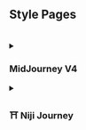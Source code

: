 <h2>Style Pages</h2>

<br>

<details><summary><h3>MidJourney V4</h3></summary><p><br>

  - <details><summary><b>MidJourney V4 (Just The Style)</summary></b><p><div align="center">

	<h3><pre>MidJourney V4 (Just The Style)</pre></h3>

	<br>
	<a href="/Pages/MJ_V4/Style_Pages/Just_The_Style/Rainbow_of_Colors.md"><picture>
	<source media="(prefers-color-scheme: dark)" srcset="/Images/Repo_Parts/Buttons/Style_Buttons/Mini_Style_Buttons/button_rainbow_of_midjourney_colors.webp?raw=true" width = 288>
	<source media="(prefers-color-scheme: light)" srcset="/Images/Repo_Parts/Buttons/Style_Buttons/Mini_Style_Buttons/button_rainbow_of_midjourney_colors_light.webp?raw=true" width = 288>
	<img alt="Rainbow of Midjourney Colors" src="/Images/Repo_Parts/Buttons/Style_Buttons/Mini_Style_Buttons/button_rainbow_of_midjourney_colors.webp?raw=true" width = 288>
	</picture></a>
	<a href="/Pages/MJ_V4/Style_Pages/Just_The_Style/Emojis.md"><picture>
	<source media="(prefers-color-scheme: dark)" srcset="/Images/Repo_Parts/Buttons/Style_Buttons/Mini_Style_Buttons/Differed_Lengths/button_emojis_half.webp?raw=true" width = 288>
	<source media="(prefers-color-scheme: light)" srcset="/Images/Repo_Parts/Buttons/Style_Buttons/Mini_Style_Buttons/Differed_Lengths/button_emojis_half_light.webp?raw=true" width = 288>
	<img alt="Emojis" src="/Images/Repo_Parts/Buttons/Style_Buttons/Mini_Style_Buttons/Differed_Lengths/button_emojis_half.webp?raw=true" width = 288>
	</picture></a>
	<br>
	<a href="/Pages/MJ_V4/Style_Pages/Just_The_Style/Themes.md"><picture>
	<source media="(prefers-color-scheme: dark)" srcset="/Images/Repo_Parts/Buttons/Style_Buttons/Mini_Style_Buttons/button_style_themes.webp?raw=true" width = 190>
	<source media="(prefers-color-scheme: light)" srcset="/Images/Repo_Parts/Buttons/Style_Buttons/Mini_Style_Buttons/button_style_themes_light.webp?raw=true" width = 190>
	<img alt="Themes" src="/Images/Repo_Parts/Buttons/Style_Buttons/Mini_Style_Buttons/button_style_themes.webp?raw=true" width = 190>
	</picture></a>
	<a href="/Pages/MJ_V4/Style_Pages/Just_The_Style/Design_Styles.md"><picture>
	<source media="(prefers-color-scheme: dark)" srcset="/Images/Repo_Parts/Buttons/Style_Buttons/Mini_Style_Buttons/button_style_design_styles.webp?raw=true" width = 190>
	<source media="(prefers-color-scheme: light)" srcset="/Images/Repo_Parts/Buttons/Style_Buttons/Mini_Style_Buttons/button_style_design_styles_light.webp?raw=true" width = 190>
	<img alt="Design Styles" src="/Images/Repo_Parts/Buttons/Style_Buttons/Mini_Style_Buttons/button_style_design_styles.webp?raw=true" width = 190>
	</picture></a>
	<a href="/Pages/MJ_V4/Style_Pages/Just_The_Style/Digital.md"><picture>
	<source media="(prefers-color-scheme: dark)" srcset="/Images/Repo_Parts/Buttons/Style_Buttons/Mini_Style_Buttons/button_style_digital.webp?raw=true" width = 190>
	<source media="(prefers-color-scheme: light)" srcset="/Images/Repo_Parts/Buttons/Style_Buttons/Mini_Style_Buttons/button_style_digital_light.webp?raw=true" width = 190>
	<img alt="🖥 Digital" src="/Images/Repo_Parts/Buttons/Style_Buttons/Mini_Style_Buttons/button_style_digital.webp?raw=true" width = 190>
	</picture></a>
	<br>
	<a href="/Pages/MJ_V4/Style_Pages/Just_The_Style/Artists.md"><picture>
	<source media="(prefers-color-scheme: dark)" srcset="/Images/Repo_Parts/Buttons/Style_Buttons/Mini_Style_Buttons/button_style_artists.webp?raw=true" width = 190>
	<source media="(prefers-color-scheme: light)" srcset="/Images/Repo_Parts/Buttons/Style_Buttons/Mini_Style_Buttons/button_style_artists_light.webp?raw=true" width = 190>
	<img alt="Artists" src="/Images/Repo_Parts/Buttons/Style_Buttons/Mini_Style_Buttons/button_style_artists.webp?raw=true" width = 190>
	</picture></a>
	<a href="/Pages/MJ_V4/Style_Pages/Just_The_Style/Drawing_and_Art_Mediums.md"><picture>
	<source media="(prefers-color-scheme: dark)" srcset="/Images/Repo_Parts/Buttons/Style_Buttons/Mini_Style_Buttons/button_style_drawing_and_art_mediums.webp?raw=true" width = 190>
	<source media="(prefers-color-scheme: light)" srcset="/Images/Repo_Parts/Buttons/Style_Buttons/Mini_Style_Buttons/button_style_drawing_and_art_mediums_light.webp?raw=true" width = 190>
	<img alt="Drawing and Art Mediums" src="/Images/Repo_Parts/Buttons/Style_Buttons/Mini_Style_Buttons/button_style_drawing_and_art_mediums.webp?raw=true" width = 190>
	</picture></a>
	<a href="/Pages/MJ_V4/Style_Pages/Just_The_Style/Colors_and_Palettes.md"><picture>
	<source media="(prefers-color-scheme: dark)" srcset="/Images/Repo_Parts/Buttons/Style_Buttons/Mini_Style_Buttons/button_style_colors_and_palettes.webp?raw=true" width = 190>
	<source media="(prefers-color-scheme: light)" srcset="/Images/Repo_Parts/Buttons/Style_Buttons/Mini_Style_Buttons/button_style_colors_and_palettes_light.webp?raw=true" width = 190>
	<img alt="Colors and Palettes" src="/Images/Repo_Parts/Buttons/Style_Buttons/Mini_Style_Buttons/button_style_colors_and_palettes.webp?raw=true" width = 190>
	</picture></a>
	<br>
	<a href="/Pages/MJ_V4/Style_Pages/Just_The_Style/Materials.md"><picture>
	<source media="(prefers-color-scheme: dark)" srcset="/Images/Repo_Parts/Buttons/Style_Buttons/Mini_Style_Buttons/button_style_materials.webp?raw=true" width = 190>
	<source media="(prefers-color-scheme: light)" srcset="/Images/Repo_Parts/Buttons/Style_Buttons/Mini_Style_Buttons/button_style_materials_light.webp?raw=true" width = 190>
	<img alt="Materials" src="/Images/Repo_Parts/Buttons/Style_Buttons/Mini_Style_Buttons/button_style_materials.webp?raw=true" width = 190>
	</picture></a>
	<a href="/Pages/MJ_V4/Style_Pages/Just_The_Style/Objects.md"><picture>
	<source media="(prefers-color-scheme: dark)" srcset="/Images/Repo_Parts/Buttons/Style_Buttons/Mini_Style_Buttons/button_style_objects.webp?raw=true" width = 190>
	<source media="(prefers-color-scheme: light)" srcset="/Images/Repo_Parts/Buttons/Style_Buttons/Mini_Style_Buttons/button_style_objects_light.webp?raw=true" width = 190>
	<img alt="Objects" src="/Images/Repo_Parts/Buttons/Style_Buttons/Mini_Style_Buttons/button_style_objects.webp?raw=true" width = 190>
	</picture></a>
	<a href="/Pages/MJ_V4/Style_Pages/Just_The_Style/Material_Properties.md"><picture>
	<source media="(prefers-color-scheme: dark)" srcset="/Images/Repo_Parts/Buttons/Style_Buttons/Mini_Style_Buttons/button_style_material_properties.webp?raw=true" width = 190>
	<source media="(prefers-color-scheme: light)" srcset="/Images/Repo_Parts/Buttons/Style_Buttons/Mini_Style_Buttons/button_style_material_properties_light.webp?raw=true" width = 190>
	<img alt="Material Properties" src="/Images/Repo_Parts/Buttons/Style_Buttons/Mini_Style_Buttons/button_style_material_properties.webp?raw=true" width = 190>
	</picture></a>
	<br>
	<a href="/Pages/MJ_V4/Style_Pages/Just_The_Style/Lighting.md"><picture>
	<source media="(prefers-color-scheme: dark)" srcset="/Images/Repo_Parts/Buttons/Style_Buttons/Mini_Style_Buttons/button_style_lighting.webp?raw=true" width = 190>
	<source media="(prefers-color-scheme: light)" srcset="/Images/Repo_Parts/Buttons/Style_Buttons/Mini_Style_Buttons/button_style_lighting_light.webp?raw=true" width = 190>
	<img alt="Lighting" src="/Images/Repo_Parts/Buttons/Style_Buttons/Mini_Style_Buttons/button_style_lighting.webp?raw=true" width = 190>
	</picture></a>
	<a href="/Pages/MJ_V4/Style_Pages/Just_The_Style/SFX_and_Shaders.md"><picture>
	<source media="(prefers-color-scheme: dark)" srcset="/Images/Repo_Parts/Buttons/Style_Buttons/Mini_Style_Buttons/button_style_sfx.webp?raw=true" width = 190>
	<source media="(prefers-color-scheme: light)" srcset="/Images/Repo_Parts/Buttons/Style_Buttons/Mini_Style_Buttons/button_style_sfx_light.webp?raw=true" width = 190>
	<img alt="SFX and Shaders" src="/Images/Repo_Parts/Buttons/Style_Buttons/Mini_Style_Buttons/button_style_sfx.webp?raw=true" width = 190>
	</picture></a>
	<a href="/Pages/MJ_V4/Style_Pages/Just_The_Style/Dimensionality.md"><picture>
	<source media="(prefers-color-scheme: dark)" srcset="/Images/Repo_Parts/Buttons/Style_Buttons/Mini_Style_Buttons/button_style_dimensionality.webp?raw=true" width = 190>
	<source media="(prefers-color-scheme: light)" srcset="/Images/Repo_Parts/Buttons/Style_Buttons/Mini_Style_Buttons/button_style_dimensionality_light.webp?raw=true" width = 190>
	<img alt="Dimensionality" src="/Images/Repo_Parts/Buttons/Style_Buttons/Mini_Style_Buttons/button_style_dimensionality.webp?raw=true" width = 190>
	</picture></a>
	<br>
	<a href="/Pages/MJ_V4/Style_Pages/Just_The_Style/Nature_and_Animals.md"><picture>
	<source media="(prefers-color-scheme: dark)" srcset="/Images/Repo_Parts/Buttons/Style_Buttons/Mini_Style_Buttons/button_style_nature_and_animals.webp?raw=true" width = 190>
	<source media="(prefers-color-scheme: light)" srcset="/Images/Repo_Parts/Buttons/Style_Buttons/Mini_Style_Buttons/button_style_nature_and_animals_light.webp?raw=true" width = 190>
	<img alt="Nature and Animals" src="/Images/Repo_Parts/Buttons/Style_Buttons/Mini_Style_Buttons/button_style_.webp?raw=true" width = 190>
	</picture></a>
	<a href="/Pages/MJ_V4/Style_Pages/Just_The_Style/Geography_and_Culture.md"><picture>
	<source media="(prefers-color-scheme: dark)" srcset="/Images/Repo_Parts/Buttons/Style_Buttons/Mini_Style_Buttons/button_style_geography_and_culture.webp?raw=true" width = 190>
	<source media="(prefers-color-scheme: light)" srcset="/Images/Repo_Parts/Buttons/Style_Buttons/Mini_Style_Buttons/button_style_geography_and_culture_light.webp?raw=true" width = 190>
	<img alt="Geography and Culture" src="/Images/Repo_Parts/Buttons/Style_Buttons/Mini_Style_Buttons/button_style_.webp?raw=true" width = 190>
	</picture></a>
	<a href="/Pages/MJ_V4/Style_Pages/Just_The_Style/Outer_Space.md"><picture>
	<source media="(prefers-color-scheme: dark)" srcset="/Images/Repo_Parts/Buttons/Style_Buttons/Mini_Style_Buttons/button_style_outer_space.webp?raw=true" width = 190>
	<source media="(prefers-color-scheme: light)" srcset="/Images/Repo_Parts/Buttons/Style_Buttons/Mini_Style_Buttons/button_style_outer_space_light.webp?raw=true" width = 190>
	<img alt="☄ Outer Space" src="/Images/Repo_Parts/Buttons/Style_Buttons/Mini_Style_Buttons/button_style_.webp?raw=true" width = 190>
	</picture></a>
	<br>
	<a href="/Pages/MJ_V4/Style_Pages/Just_The_Style/Camera.md"><picture>
	<source media="(prefers-color-scheme: dark)" srcset="/Images/Repo_Parts/Buttons/Style_Buttons/Mini_Style_Buttons/button_style_camera.webp?raw=true" width = 190>
	<source media="(prefers-color-scheme: light)" srcset="/Images/Repo_Parts/Buttons/Style_Buttons/Mini_Style_Buttons/button_style_camera_light.webp?raw=true" width = 190>
	<img alt="Camera, Film, and Lenses" src="/Images/Repo_Parts/Buttons/Style_Buttons/Mini_Style_Buttons/button_style_camera.webp?raw=true" width = 190>
	</picture></a>
	<a href="/Pages/MJ_V4/Style_Pages/Just_The_Style/Perspective.md"><picture>
	<source media="(prefers-color-scheme: dark)" srcset="/Images/Repo_Parts/Buttons/Style_Buttons/Mini_Style_Buttons/button_style_perspective.webp?raw=true" width = 190>
	<source media="(prefers-color-scheme: light)" srcset="/Images/Repo_Parts/Buttons/Style_Buttons/Mini_Style_Buttons/button_style_perspective_light.webp?raw=true" width = 190>
	<img alt="Perspective" src="/Images/Repo_Parts/Buttons/Style_Buttons/Mini_Style_Buttons/button_style_perspective.webp?raw=true" width = 190>
	</picture></a>
	<a href="/Pages/MJ_V4/Style_Pages/Just_The_Style/TV_and_Movies.md"><picture>
	<source media="(prefers-color-scheme: dark)" srcset="/Images/Repo_Parts/Buttons/Style_Buttons/Mini_Style_Buttons/button_style_tv_and_movies.webp?raw=true" width = 190>
	<source media="(prefers-color-scheme: light)" srcset="/Images/Repo_Parts/Buttons/Style_Buttons/Mini_Style_Buttons/button_style_tv_and_movies_light.webp?raw=true" width = 190>
	<img alt="TV Shows and Movies" src="/Images/Repo_Parts/Buttons/Style_Buttons/Mini_Style_Buttons/button_style_tv_and_movies.webp?raw=true" width = 190>
	</picture></a>
	<br>
	<a href="/Pages/MJ_V4/Style_Pages/Just_The_Style/Geometry.md"><picture>
	<source media="(prefers-color-scheme: dark)" srcset="/Images/Repo_Parts/Buttons/Style_Buttons/Mini_Style_Buttons/button_style_geometry.webp?raw=true" width = 190>
	<source media="(prefers-color-scheme: light)" srcset="/Images/Repo_Parts/Buttons/Style_Buttons/Mini_Style_Buttons/button_style_geometry_light.webp?raw=true" width = 190>
	<img alt="Geometry" src="/Images/Repo_Parts/Buttons/Style_Buttons/Mini_Style_Buttons/button_style_geometry.webp?raw=true" width = 190>
	</picture></a>
	<a href="/Pages/MJ_V4/Style_Pages/Just_The_Style/Structural_Modification.md"><picture>
	<source media="(prefers-color-scheme: dark)" srcset="/Images/Repo_Parts/Buttons/Style_Buttons/Mini_Style_Buttons/button_style_structural_modification.webp?raw=true" width = 190>
	<source media="(prefers-color-scheme: light)" srcset="/Images/Repo_Parts/Buttons/Style_Buttons/Mini_Style_Buttons/button_style_structural_modification_light.webp?raw=true" width = 190>
	<img alt="♻ Structural Modification" src="/Images/Repo_Parts/Buttons/Style_Buttons/Mini_Style_Buttons/button_style_structural_modification.webp?raw=true" width = 190>
	</picture></a>
	<a href="/Pages/MJ_V4/Style_Pages/Just_The_Style/Intangibles.md"><picture>
	<source media="(prefers-color-scheme: dark)" srcset="/Images/Repo_Parts/Buttons/Style_Buttons/Mini_Style_Buttons/button_style_intangibles.webp?raw=true" width = 190>
	<source media="(prefers-color-scheme: light)" srcset="/Images/Repo_Parts/Buttons/Style_Buttons/Mini_Style_Buttons/button_style_intangibles_light.webp?raw=true" width = 190>
	<img alt="➰ Intangibles" src="/Images/Repo_Parts/Buttons/Style_Buttons/Mini_Style_Buttons/button_style_intangibles.webp?raw=true" width = 190>
	</picture></a>
	<br>
	<a href="/Pages/MJ_V4/Style_Pages/Just_The_Style/Song_Lyrics.md"><picture>
	<source media="(prefers-color-scheme: dark)" srcset="/Images/Repo_Parts/Buttons/Style_Buttons/Mini_Style_Buttons/button_song_lyrics.webp?raw=true" width = 190>
	<source media="(prefers-color-scheme: light)" srcset="/Images/Repo_Parts/Buttons/Style_Buttons/Mini_Style_Buttons/button_song_lyrics_light.webp?raw=true" width = 190>
	<img alt="Song Lyrics" src="/Images/Repo_Parts/Buttons/Style_Buttons/Mini_Style_Buttons/button_song_lyrics.webp?raw=true" width = 190>
	</picture></a>
	<a href="/Pages/MJ_V4/Style_Pages/Just_The_Style/Combinations.md"><picture>
	<source media="(prefers-color-scheme: dark)" srcset="/Images/Repo_Parts/Buttons/Style_Buttons/Mini_Style_Buttons/button_combinations.webp?raw=true" width = 190>
	<source media="(prefers-color-scheme: light)" srcset="/Images/Repo_Parts/Buttons/Style_Buttons/Mini_Style_Buttons/button_combinations_light.webp?raw=true" width = 190>
	<img alt="Combinations" src="/Images/Repo_Parts/Buttons/Style_Buttons/Mini_Style_Buttons/button_combinations.webp?raw=true" width = 190>
	</picture></a>
	<a href="/Pages/MJ_V4/Style_Pages/Just_The_Style/Experimental.md"><picture>
	<source media="(prefers-color-scheme: dark)" srcset="/Images/Repo_Parts/Buttons/Style_Buttons/Mini_Style_Buttons/button_style_experimental.webp?raw=true" width = 190>
	<source media="(prefers-color-scheme: light)" srcset="/Images/Repo_Parts/Buttons/Style_Buttons/Mini_Style_Buttons/button_style_experimental_light.webp?raw=true" width = 190>
	<img alt="Experimental" src="/Images/Repo_Parts/Buttons/Style_Buttons/Mini_Style_Buttons/button_style_experimental.webp?raw=true" width = 190>
	</picture></a>
	<br>
	<a href="/Pages/MJ_V4/Style_Pages/Just_The_Style/Miscellaneous.md"><picture>
	<source media="(prefers-color-scheme: dark)" srcset="/Images/Repo_Parts/Buttons/Style_Buttons/Mini_Style_Buttons/button_style_miscellaneous.webp?raw=true" width = 580>
	<source media="(prefers-color-scheme: light)" srcset="/Images/Repo_Parts/Buttons/Style_Buttons/Mini_Style_Buttons/button_style_miscellaneous_light.webp?raw=true" width = 580>
	<img alt="Miscellaneous" src="/Images/Repo_Parts/Buttons/Style_Buttons/Mini_Style_Buttons/button_style_miscellaneous.webp?raw=true" width = 580>
	</picture></a>

	</div></p></details>


	<br><br>


  - <details><summary><b>MidJourney V4 (Landscape)</summary></b><p><div align="center">

	<h3><pre>MidJourney V4 (Landscape)</pre></h3>

	<br>
	<a href="/Pages/MJ_V4/Style_Pages/Landscape/Artists.md"><picture>
	<source media="(prefers-color-scheme: dark)" srcset="/Images/Repo_Parts/Buttons/Style_Buttons/Mini_Style_Buttons/button_style_artists.webp?raw=true" width = 190>
	<source media="(prefers-color-scheme: light)" srcset="/Images/Repo_Parts/Buttons/Style_Buttons/Mini_Style_Buttons/button_style_artists_light.webp?raw=true" width = 190>
	<img alt="Artists" src="/Images/Repo_Parts/Buttons/Style_Buttons/Mini_Style_Buttons/button_style_artists.webp?raw=true" width = 190>
	</picture></a>
	<a href="/Pages/MJ_V4/Style_Pages/Landscape/Perspective.md"><picture>
	<source media="(prefers-color-scheme: dark)" srcset="/Images/Repo_Parts/Buttons/Style_Buttons/Mini_Style_Buttons/button_style_perspective.webp?raw=true" width = 190>
	<source media="(prefers-color-scheme: light)" srcset="/Images/Repo_Parts/Buttons/Style_Buttons/Mini_Style_Buttons/button_style_perspective_light.webp?raw=true" width = 190>
	<img alt="Perspective" src="/Images/Repo_Parts/Buttons/Style_Buttons/Mini_Style_Buttons/button_style_perspective.webp?raw=true" width = 190>
	</picture></a>

	</div></p></details>


	<br><br>


  - <details><summary><b>MidJourney V4 (Crystal)</summary></b><p><div align="center">

	<h3><pre>MidJourney V4 (Crystal)</pre></h3>

	<br>
	<a href="/Pages/MJ_V4/Style_Pages/Crystal/Material_Properties.md"><picture>
	<source media="(prefers-color-scheme: dark)" srcset="/Images/Repo_Parts/Buttons/Style_Buttons/Mini_Style_Buttons/button_style_material_properties.webp?raw=true" width = 190>
	<source media="(prefers-color-scheme: light)" srcset="/Images/Repo_Parts/Buttons/Style_Buttons/Mini_Style_Buttons/button_style_material_properties_light.webp?raw=true" width = 190>
	<img alt="Material Properties" src="/Images/Repo_Parts/Buttons/Style_Buttons/Mini_Style_Buttons/button_style_material_properties.webp?raw=true" width = 190>
	</picture></a>

	</div></p></details>


	<br><br>


  - <details><summary><b>MidJourney V4 (Tree)</summary></b><p><div align="center">

	<h3><pre>MidJourney V4 (Tree)</pre></h3>

	<br>
	<a href="/Pages/MJ_V4/Style_Pages/Tree/Camera.md"><picture>
	<source media="(prefers-color-scheme: dark)" srcset="/Images/Repo_Parts/Buttons/Style_Buttons/Mini_Style_Buttons/button_style_camera.webp?raw=true" width = 190>
	<source media="(prefers-color-scheme: light)" srcset="/Images/Repo_Parts/Buttons/Style_Buttons/Mini_Style_Buttons/button_style_camera_light.webp?raw=true" width = 190>
	<img alt="📷 Camera, Film, and Lenses" src="/Images/Repo_Parts/Buttons/Style_Buttons/Mini_Style_Buttons/button_style_camera.webp?raw=true" width = 190>
	</picture></a>

	</div></p></details>


	<br><br>


  - <details><summary><b>🕰️ MidJourney V4 (Older Alpha Versions)</summary></b><p><div align="center">

	<h3><pre>MidJourney V4 (Older Alpha Versions)</pre></h3>

	<br>
	<a href="/Pages/MJ_V4/Style_Pages/Older_Versions/Just_The_Style/V4_Alpha_1.md"><img alt="V4 Alpha 1" src="/Images/Repo_Parts/Buttons/Comparison_Page_Buttons/Subgroups/V4_Alpha_Versions/button_V4_alpha_1_inactive.webp?raw=true" width = 134 /></a>
	<a href="/Pages/MJ_V4/Style_Pages/Older_Versions/Just_The_Style/V4_Alpha_2.md"><img alt="V4 Alpha 2" src="/Images/Repo_Parts/Buttons/Comparison_Page_Buttons/Subgroups/V4_Alpha_Versions/button_V4_alpha_2_inactive.webp?raw=true" width = 134 /></a>
	<a href="/Pages/MJ_V4/Style_Pages/Older_Versions/Just_The_Style/V4_Alpha_3.md"><img alt="V4 Alpha 3" src="/Images/Repo_Parts/Buttons/Comparison_Page_Buttons/Subgroups/V4_Alpha_Versions/button_V4_alpha_3_inactive.webp?raw=true" alt="V4 Alpha 3" width = 134 /></a>

	<br><br>

	  <details><summary>V4 Alpha 2.5 (Style 4a and 4b)</summary><p><div align="center">

	<a href="/Pages/MJ_V4/Style_Pages/Older_Versions/Just_The_Style/V4_Alpha_2.5_4a.md"><img alt="V4 Alpha 2.5 Style 4a" src="/Images/Repo_Parts/Buttons/Comparison_Page_Buttons/Subgroups/V4_Style/button_V4_style_4a_inactive.webp?raw=true" width = 134 /></a>
	<a href="/Pages/MJ_V4/Style_Pages/Older_Versions/Just_The_Style/V4_Alpha_2.5_4b.md"><img alt="V4 Alpha 2.5 Style 4b" src="/Images/Repo_Parts/Buttons/Comparison_Page_Buttons/Subgroups/V4_Style/button_V4_style_4b_inactive.webp?raw=true" width = 134 /></a>

	  </div></p></details>

	</div></p></details>

<br>

</p></details>




<details><summary><h3>⛩ Niji Journey</h3></summary><p><div align="center">

<h3><pre>Niji Journey (Just The Style)</pre></h3>

<br>

<details><summary><h3>MidJourney V1</h3></summary><p><br>

  - <details><summary><b>MidJourney V1 (Just The Style)</summary></b><p><div align="center">

	<h3><pre>MidJourney V1 (Just The Style)</pre></h3>

	<br>
	<a href="/Pages/MJ_V1/Style_Pages/Just_The_Style/Styles.md"><img src="/Images/Repo_Parts/Buttons/Image_Type_Buttons/button_just_the_style_inactive.webp?raw=true" width = 190 /></a>

	</div></p></details>


	<br><br>


  - <details><summary><b>MidJourney V1 (Sphere)</summary></b><p><div align="center">

	<h3><pre>MidJourney V1 (Sphere)</pre></h3>

	<br>
	<a href="/Pages/MJ_V1/Style_Pages/Sphere/Rainbow_of_Colors.md"><picture>
	<source media="(prefers-color-scheme: dark)" srcset="/Images/Repo_Parts/Buttons/Style_Buttons/Mini_Style_Buttons/Differed_Lengths/button_rainbow_of_midjourney_colors_full.webp?raw=true" width = 580>
	<source media="(prefers-color-scheme: light)" srcset="/Images/Repo_Parts/Buttons/Style_Buttons/Mini_Style_Buttons/Differed_Lengths/button_rainbow_of_midjourney_colors_full_light.webp?raw=true" width = 580>
	<img alt="Rainbow of Midjourney Colors" src="/Images/Repo_Parts/Buttons/Style_Buttons/Mini_Style_Buttons/Differed_Lengths/button_rainbow_of_midjourney_colors_full.webp?raw=true" width = 580>
	</picture></a>
	<br>
	<a href="/Pages/MJ_V1/Style_Pages/Sphere/Themes.md"><picture>
	<source media="(prefers-color-scheme: dark)" srcset="/Images/Repo_Parts/Buttons/Style_Buttons/Mini_Style_Buttons/button_style_themes.webp?raw=true" width = 190>
	<source media="(prefers-color-scheme: light)" srcset="/Images/Repo_Parts/Buttons/Style_Buttons/Mini_Style_Buttons/button_style_themes_light.webp?raw=true" width = 190>
	<img alt="Themes" src="/Images/Repo_Parts/Buttons/Style_Buttons/Mini_Style_Buttons/button_style_themes.webp?raw=true" width = 190>
	</picture></a>
	<a href="/Pages/MJ_V1/Style_Pages/Sphere/Design_Styles.md"><picture>
	<source media="(prefers-color-scheme: dark)" srcset="/Images/Repo_Parts/Buttons/Style_Buttons/Mini_Style_Buttons/button_style_design_styles.webp?raw=true" width = 190>
	<source media="(prefers-color-scheme: light)" srcset="/Images/Repo_Parts/Buttons/Style_Buttons/Mini_Style_Buttons/button_style_design_styles_light.webp?raw=true" width = 190>
	<img alt="Design Styles" src="/Images/Repo_Parts/Buttons/Style_Buttons/Mini_Style_Buttons/button_style_design_styles.webp?raw=true" width = 190>
	</picture></a>
	<a href="/Pages/MJ_V1/Style_Pages/Sphere/Digital.md"><picture>
	<source media="(prefers-color-scheme: dark)" srcset="/Images/Repo_Parts/Buttons/Style_Buttons/Mini_Style_Buttons/button_style_digital.webp?raw=true" width = 190>
	<source media="(prefers-color-scheme: light)" srcset="/Images/Repo_Parts/Buttons/Style_Buttons/Mini_Style_Buttons/button_style_digital_light.webp?raw=true" width = 190>
	<img alt="🖥 Digital" src="/Images/Repo_Parts/Buttons/Style_Buttons/Mini_Style_Buttons/button_style_digital.webp?raw=true" width = 190>
	</picture></a>
	<br>
	<a href="/Pages/MJ_V1/Style_Pages/Sphere/Artists.md"><picture>
	<source media="(prefers-color-scheme: dark)" srcset="/Images/Repo_Parts/Buttons/Style_Buttons/Mini_Style_Buttons/button_style_artists.webp?raw=true" width = 190>
	<source media="(prefers-color-scheme: light)" srcset="/Images/Repo_Parts/Buttons/Style_Buttons/Mini_Style_Buttons/button_style_artists_light.webp?raw=true" width = 190>
	<img alt="Artists" src="/Images/Repo_Parts/Buttons/Style_Buttons/Mini_Style_Buttons/button_style_artists.webp?raw=true" width = 190>
	</picture></a>
	<a href="/Pages/MJ_V1/Style_Pages/Sphere/Drawing_and_Art_Mediums.md"><picture>
	<source media="(prefers-color-scheme: dark)" srcset="/Images/Repo_Parts/Buttons/Style_Buttons/Mini_Style_Buttons/button_style_drawing_and_art_mediums.webp?raw=true" width = 190>
	<source media="(prefers-color-scheme: light)" srcset="/Images/Repo_Parts/Buttons/Style_Buttons/Mini_Style_Buttons/button_style_drawing_and_art_mediums_light.webp?raw=true" width = 190>
	<img alt="Drawing and Art Mediums" src="/Images/Repo_Parts/Buttons/Style_Buttons/Mini_Style_Buttons/button_style_drawing_and_art_mediums.webp?raw=true" width = 190>
	</picture></a>
	<a href="/Pages/MJ_V1/Style_Pages/Sphere/Colors_and_Palettes.md"><picture>
	<source media="(prefers-color-scheme: dark)" srcset="/Images/Repo_Parts/Buttons/Style_Buttons/Mini_Style_Buttons/button_style_colors_and_palettes.webp?raw=true" width = 190>
	<source media="(prefers-color-scheme: light)" srcset="/Images/Repo_Parts/Buttons/Style_Buttons/Mini_Style_Buttons/button_style_colors_and_palettes_light.webp?raw=true" width = 190>
	<img alt="Colors and Palettes" src="/Images/Repo_Parts/Buttons/Style_Buttons/Mini_Style_Buttons/button_style_colors_and_palettes.webp?raw=true" width = 190>
	</picture></a>
	<br>
	<a href="/Pages/MJ_V1/Style_Pages/Sphere/Materials.md"><picture>
	<source media="(prefers-color-scheme: dark)" srcset="/Images/Repo_Parts/Buttons/Style_Buttons/Mini_Style_Buttons/button_style_materials.webp?raw=true" width = 190>
	<source media="(prefers-color-scheme: light)" srcset="/Images/Repo_Parts/Buttons/Style_Buttons/Mini_Style_Buttons/button_style_materials_light.webp?raw=true" width = 190>
	<img alt="Materials" src="/Images/Repo_Parts/Buttons/Style_Buttons/Mini_Style_Buttons/button_style_materials.webp?raw=true" width = 190>
	</picture></a>
	<a href="/Pages/MJ_V1/Style_Pages/Sphere/Objects.md"><picture>
	<source media="(prefers-color-scheme: dark)" srcset="/Images/Repo_Parts/Buttons/Style_Buttons/Mini_Style_Buttons/button_style_objects.webp?raw=true" width = 190>
	<source media="(prefers-color-scheme: light)" srcset="/Images/Repo_Parts/Buttons/Style_Buttons/Mini_Style_Buttons/button_style_objects_light.webp?raw=true" width = 190>
	<img alt="Objects" src="/Images/Repo_Parts/Buttons/Style_Buttons/Mini_Style_Buttons/button_style_objects.webp?raw=true" width = 190>
	</picture></a>
	<a href="/Pages/MJ_V1/Style_Pages/Sphere/Material_Properties.md"><picture>
	<source media="(prefers-color-scheme: dark)" srcset="/Images/Repo_Parts/Buttons/Style_Buttons/Mini_Style_Buttons/button_style_material_properties.webp?raw=true" width = 190>
	<source media="(prefers-color-scheme: light)" srcset="/Images/Repo_Parts/Buttons/Style_Buttons/Mini_Style_Buttons/button_style_material_properties_light.webp?raw=true" width = 190>
	<img alt="Material Properties" src="/Images/Repo_Parts/Buttons/Style_Buttons/Mini_Style_Buttons/button_style_material_properties.webp?raw=true" width = 190>
	</picture></a>
	<br>
	<a href="/Pages/MJ_V1/Style_Pages/Sphere/Lighting.md"><picture>
	<source media="(prefers-color-scheme: dark)" srcset="/Images/Repo_Parts/Buttons/Style_Buttons/Mini_Style_Buttons/button_style_lighting.webp?raw=true" width = 190>
	<source media="(prefers-color-scheme: light)" srcset="/Images/Repo_Parts/Buttons/Style_Buttons/Mini_Style_Buttons/button_style_lighting_light.webp?raw=true" width = 190>
	<img alt="Lighting" src="/Images/Repo_Parts/Buttons/Style_Buttons/Mini_Style_Buttons/button_style_lighting.webp?raw=true" width = 190>
	</picture></a>
	<a href="/Pages/MJ_V1/Style_Pages/Sphere/SFX_and_Shaders.md"><picture>
	<source media="(prefers-color-scheme: dark)" srcset="/Images/Repo_Parts/Buttons/Style_Buttons/Mini_Style_Buttons/button_style_sfx.webp?raw=true" width = 190>
	<source media="(prefers-color-scheme: light)" srcset="/Images/Repo_Parts/Buttons/Style_Buttons/Mini_Style_Buttons/button_style_sfx_light.webp?raw=true" width = 190>
	<img alt="SFX and Shaders" src="/Images/Repo_Parts/Buttons/Style_Buttons/Mini_Style_Buttons/button_style_sfx.webp?raw=true" width = 190>
	</picture></a>
	<a href="/Pages/MJ_V1/Style_Pages/Sphere/Dimensionality.md"><picture>
	<source media="(prefers-color-scheme: dark)" srcset="/Images/Repo_Parts/Buttons/Style_Buttons/Mini_Style_Buttons/button_style_dimensionality.webp?raw=true" width = 190>
	<source media="(prefers-color-scheme: light)" srcset="/Images/Repo_Parts/Buttons/Style_Buttons/Mini_Style_Buttons/button_style_dimensionality_light.webp?raw=true" width = 190>
	<img alt="Dimensionality" src="/Images/Repo_Parts/Buttons/Style_Buttons/Mini_Style_Buttons/button_style_dimensionality.webp?raw=true" width = 190>
	</picture></a>
	<br>
	<a href="/Pages/MJ_V1/Style_Pages/Sphere/Nature_and_Animals.md"><picture>
	<source media="(prefers-color-scheme: dark)" srcset="/Images/Repo_Parts/Buttons/Style_Buttons/Mini_Style_Buttons/button_style_nature_and_animals.webp?raw=true" width = 190>
	<source media="(prefers-color-scheme: light)" srcset="/Images/Repo_Parts/Buttons/Style_Buttons/Mini_Style_Buttons/button_style_nature_and_animals_light.webp?raw=true" width = 190>
	<img alt="Nature and Animals" src="/Images/Repo_Parts/Buttons/Style_Buttons/Mini_Style_Buttons/button_style_.webp?raw=true" width = 190>
	</picture></a>
	<a href="/Pages/MJ_V1/Style_Pages/Sphere/Geography_and_Culture.md"><picture>
	<source media="(prefers-color-scheme: dark)" srcset="/Images/Repo_Parts/Buttons/Style_Buttons/Mini_Style_Buttons/button_style_geography_and_culture.webp?raw=true" width = 190>
	<source media="(prefers-color-scheme: light)" srcset="/Images/Repo_Parts/Buttons/Style_Buttons/Mini_Style_Buttons/button_style_geography_and_culture_light.webp?raw=true" width = 190>
	<img alt="Geography and Culture" src="/Images/Repo_Parts/Buttons/Style_Buttons/Mini_Style_Buttons/button_style_.webp?raw=true" width = 190>
	</picture></a>
	<a href="/Pages/MJ_V1/Style_Pages/Sphere/Outer_Space.md"><picture>
	<source media="(prefers-color-scheme: dark)" srcset="/Images/Repo_Parts/Buttons/Style_Buttons/Mini_Style_Buttons/button_style_outer_space.webp?raw=true" width = 190>
	<source media="(prefers-color-scheme: light)" srcset="/Images/Repo_Parts/Buttons/Style_Buttons/Mini_Style_Buttons/button_style_outer_space_light.webp?raw=true" width = 190>
	<img alt="☄ Outer Space" src="/Images/Repo_Parts/Buttons/Style_Buttons/Mini_Style_Buttons/button_style_.webp?raw=true" width = 190>
	</picture></a>
	<br>
	<a href="/Pages/MJ_V1/Style_Pages/Sphere/Camera.md"><picture>
	<source media="(prefers-color-scheme: dark)" srcset="/Images/Repo_Parts/Buttons/Style_Buttons/Mini_Style_Buttons/Differed_Lengths/button_style_camera_full.webp?raw=true" width = 580>
	<source media="(prefers-color-scheme: light)" srcset="/Images/Repo_Parts/Buttons/Style_Buttons/Mini_Style_Buttons/Differed_Lengths/button_style_camera_full_light.webp?raw=true" width = 580>
	<img alt="Camera, Film, and Lenses" src="/Images/Repo_Parts/Buttons/Style_Buttons/Mini_Style_Buttons/Differed_Lengths/button_style_camera_full.webp?raw=true" width = 580>
	</picture></a>
	<br>
	<a href="/Pages/MJ_V1/Style_Pages/Sphere/Geometry.md"><picture>
	<source media="(prefers-color-scheme: dark)" srcset="/Images/Repo_Parts/Buttons/Style_Buttons/Mini_Style_Buttons/button_style_geometry.webp?raw=true" width = 190>
	<source media="(prefers-color-scheme: light)" srcset="/Images/Repo_Parts/Buttons/Style_Buttons/Mini_Style_Buttons/button_style_geometry_light.webp?raw=true" width = 190>
	<img alt="Geometry" src="/Images/Repo_Parts/Buttons/Style_Buttons/Mini_Style_Buttons/button_style_geometry.webp?raw=true" width = 190>
	</picture></a>
	<a href="/Pages/MJ_V1/Style_Pages/Sphere/Structural_Modification.md"><picture>
	<source media="(prefers-color-scheme: dark)" srcset="/Images/Repo_Parts/Buttons/Style_Buttons/Mini_Style_Buttons/button_style_structural_modification.webp?raw=true" width = 190>
	<source media="(prefers-color-scheme: light)" srcset="/Images/Repo_Parts/Buttons/Style_Buttons/Mini_Style_Buttons/button_style_structural_modification_light.webp?raw=true" width = 190>
	<img alt="♻ Structural Modification" src="/Images/Repo_Parts/Buttons/Style_Buttons/Mini_Style_Buttons/button_style_structural_modification.webp?raw=true" width = 190>
	</picture></a>
	<a href="/Pages/MJ_V1/Style_Pages/Sphere/Intangibles.md"><picture>
	<source media="(prefers-color-scheme: dark)" srcset="/Images/Repo_Parts/Buttons/Style_Buttons/Mini_Style_Buttons/button_style_intangibles.webp?raw=true" width = 190>
	<source media="(prefers-color-scheme: light)" srcset="/Images/Repo_Parts/Buttons/Style_Buttons/Mini_Style_Buttons/button_style_intangibles_light.webp?raw=true" width = 190>
	<img alt="Intangibles" src="/Images/Repo_Parts/Buttons/Style_Buttons/Mini_Style_Buttons/button_style_intangibles.webp?raw=true" width = 190>
	</picture></a>

	</div></p></details>

<br>

</p></details>

<br>
<hr><!--------------->
<div align="center">
<h6><a href="/README.md">⬅ Go Back To Home Page</a></h6>
</div>
